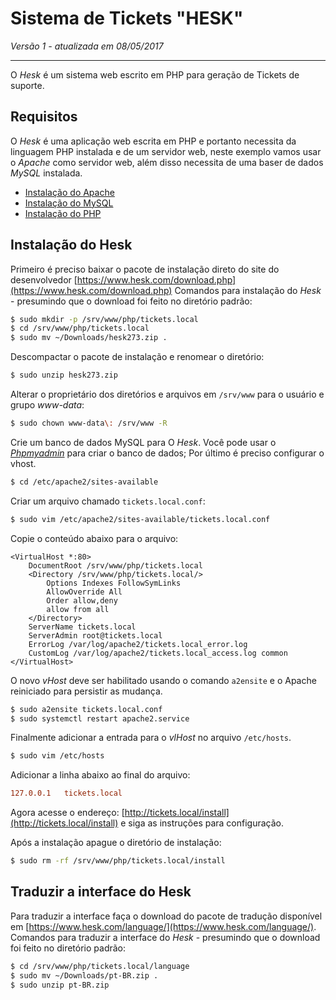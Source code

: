 Sistema de Tickets "HESK"
=========================

_Versão 1 - atualizada em 08/05/2017_

-----

O _Hesk_ é um sistema web escrito em PHP para geração de Tickets de suporte.

## Requisitos

O _Hesk_ é uma aplicação web escrita em PHP e portanto necessita da linguagem PHP instalada e de um servidor web, neste exemplo vamos usar o _Apache_ como servidor web, além disso necessita de uma baser de dados _MySQL_ instalada.

+ [Instalação do Apache](../servidores-web/apache.md)
+ [Instalação do MySQL](../banco-de-dados/mysql.md)
+ [Instalação do PHP](php-apache.md)

## Instalação do Hesk

Primeiro é preciso baixar o pacote de instalação direto do site do desenvolvedor [https://www.hesk.com/download.php](https://www.hesk.com/download.php)
Comandos para instalação do _Hesk_ - presumindo que o download foi feito no diretório padrão:

```bash
$ sudo mkdir -p /srv/www/php/tickets.local
$ cd /srv/www/php/tickets.local
$ sudo mv ~/Downloads/hesk273.zip .
```
Descompactar o pacote de instalação e renomear o diretório:

```bash
$ sudo unzip hesk273.zip
```

Alterar o proprietário dos diretórios e arquivos em `/srv/www` para o usuário e grupo _www-data_:

```bash
$ sudo chown www-data\: /srv/www -R
```

Crie um banco de dados MySQL para O _Hesk_. Você pode usar o _[Phpmyadmin](phpmyadmin.md)_ para criar o banco de dados;
Por último é preciso configurar o vhost.

```bash
$ cd /etc/apache2/sites-available
```

Criar um arquivo chamado `tickets.local.conf`:

```bash
$ sudo vim /etc/apache2/sites-available/tickets.local.conf
```

Copie o conteúdo abaixo para o arquivo:

```apacheconf
<VirtualHost *:80>
    DocumentRoot /srv/www/php/tickets.local
    <Directory /srv/www/php/tickets.local/>
        Options Indexes FollowSymLinks
        AllowOverride All
        Order allow,deny
        allow from all
    </Directory>
    ServerName tickets.local
    ServerAdmin root@tickets.local
    ErrorLog /var/log/apache2/tickets.local_error.log
    CustomLog /var/log/apache2/tickets.local_access.log common
</VirtualHost>
```

O novo _vHost_ deve ser habilitado usando o comando `a2ensite` e o Apache reiniciado para persistir as mudança.

```bash
$ sudo a2ensite tickets.local.conf
$ sudo systemctl restart apache2.service
```

Finalmente adicionar a entrada para o _vlHost_ no arquivo `/etc/hosts`.

```bash
$ sudo vim /etc/hosts
```

Adicionar a linha abaixo ao final do arquivo:

```rc
127.0.0.1	tickets.local
```

Agora acesse o endereço: [http://tickets.local/install](http://tickets.local/install) e siga as instruções para configuração.

Após a instalação apague o diretório de instalação:

```bash
$ sudo rm -rf /srv/www/php/tickets.local/install
```

## Traduzir a interface do Hesk

Para traduzir a interface faça o download do pacote de tradução disponível em [https://www.hesk.com/language/](https://www.hesk.com/language/).
Comandos para traduzir a interface do _Hesk_ - presumindo que o download foi feito no diretório padrão:

```bash
$ cd /srv/www/php/tickets.local/language
$ sudo mv ~/Downloads/pt-BR.zip .
$ sudo unzip pt-BR.zip
```
